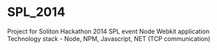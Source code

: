 # SPL_2014
Project for Soliton Hackathon 2014 SPL event 
Node Webkit application 
Technology stack - Node, NPM, Javascript, NET (TCP communication)

